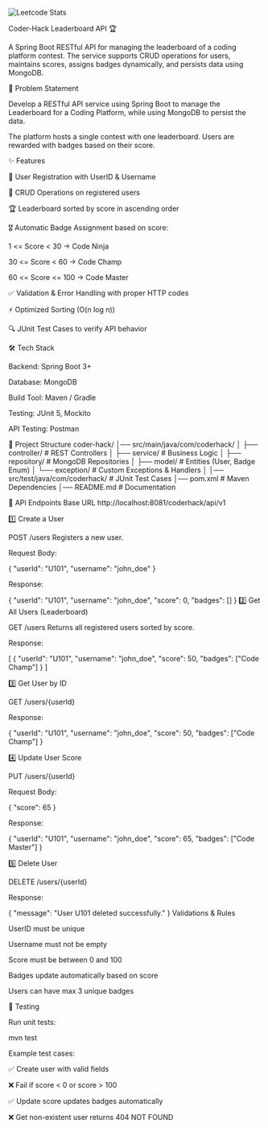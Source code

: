![Leetcode Stats](https://leetcard.jacoblin.cool/VERA_0707?ext=activity)



Coder-Hack Leaderboard API 🏆

A Spring Boot RESTful API for managing the leaderboard of a coding platform contest.
The service supports CRUD operations for users, maintains scores, assigns badges dynamically, and persists data using MongoDB.

📌 Problem Statement

Develop a RESTful API service using Spring Boot to manage the Leaderboard for a Coding Platform, while using MongoDB to persist the data.

The platform hosts a single contest with one leaderboard. Users are rewarded with badges based on their score.

✨ Features

👤 User Registration with UserID & Username

📝 CRUD Operations on registered users

🏆 Leaderboard sorted by score in ascending order

🎖 Automatic Badge Assignment based on score:

1 <= Score < 30 → Code Ninja

30 <= Score < 60 → Code Champ

60 <= Score <= 100 → Code Master

✅ Validation & Error Handling with proper HTTP codes

⚡ Optimized Sorting (O(n log n))

🔍 JUnit Test Cases to verify API behavior

🛠️ Tech Stack

Backend: Spring Boot 3+

Database: MongoDB

Build Tool: Maven / Gradle

Testing: JUnit 5, Mockito

API Testing: Postman

📂 Project Structure
coder-hack/
│── src/main/java/com/coderhack/
│   ├── controller/      # REST Controllers
│   ├── service/         # Business Logic
│   ├── repository/      # MongoDB Repositories
│   ├── model/           # Entities (User, Badge Enum)
│   └── exception/       # Custom Exceptions & Handlers
│
│── src/test/java/com/coderhack/   # JUnit Test Cases
│── pom.xml              # Maven Dependencies
│── README.md            # Documentation

📌 API Endpoints
Base URL
http://localhost:8081/coderhack/api/v1

1️⃣ Create a User

POST /users
Registers a new user.

Request Body:

{
  "userId": "U101",
  "username": "john_doe"
}


Response:

{
  "userId": "U101",
  "username": "john_doe",
  "score": 0,
  "badges": []
}
2️⃣ Get All Users (Leaderboard)

GET /users
Returns all registered users sorted by score.

Response:

[
  {
    "userId": "U101",
    "username": "john_doe",
    "score": 50,
    "badges": ["Code Champ"]
  }
]

3️⃣ Get User by ID

GET /users/{userId}

Response:

{
  "userId": "U101",
  "username": "john_doe",
  "score": 50,
  "badges": ["Code Champ"]
}

4️⃣ Update User Score

PUT /users/{userId}

Request Body:

{
  "score": 65
}


Response:

{
  "userId": "U101",
  "username": "john_doe",
  "score": 65,
  "badges": ["Code Master"]
}

5️⃣ Delete User

DELETE /users/{userId}

Response:

{
  "message": "User U101 deleted successfully."
}
Validations & Rules

UserID must be unique

Username must not be empty

Score must be between 0 and 100

Badges update automatically based on score

Users can have max 3 unique badges

🧪 Testing

Run unit tests:

mvn test


Example test cases:

✅ Create user with valid fields

❌ Fail if score < 0 or score > 100

✅ Update score updates badges automatically

❌ Get non-existent user returns 404 NOT FOUND
